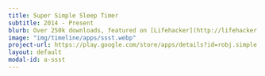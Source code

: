 ```yaml
---
title: Super Simple Sleep Timer
subtitle: 2014 - Present
blurb: Over 250k downloads, featured on [Lifehacker](http://lifehacker.com/super-simple-sleep-timer-silences-or-closes-apps-on-a-t-1496230728){:target="_blank"}, [AddictiveTips](http://www.addictivetips.com/android/super-simple-sleep-timer-automatically-silence-music-apps-in-android/){:target="_blank"}, [XDA](https://www.xda-developers.com/android/automatically-stop-your-music-when-you-sleep/){:target="_blank"} & others.
image: "img/timeline/apps/ssst.webp"
project-url: https://play.google.com/store/apps/details?id=robj.simple.sleeptimer
layout: default
modal-id: a-ssst
---
```

